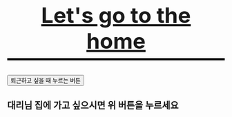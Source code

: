 <html>
<head>
  <title> Going Home </title>
  <meta charset="utf-8">
  <style>
    h1 {
      font-size:50px;
      text-align:center;
      border-bottom:5px solid black;
      padding:10px;
    h2 {
      font-size:20px;
      text-align:center;
      color:purple;
    }
    </style>
  </head>
<body>
  <h1> <a href="2.html">Let's go to the home</a></h1>
  <input type="button" value="퇴근하고 싶을 때 누르는 버튼" alert="집에 가도록 하세요">
  <h2> 대리님 집에 가고 싶으시면 위 버튼을 누르세요</h2>
</body>
</html>
